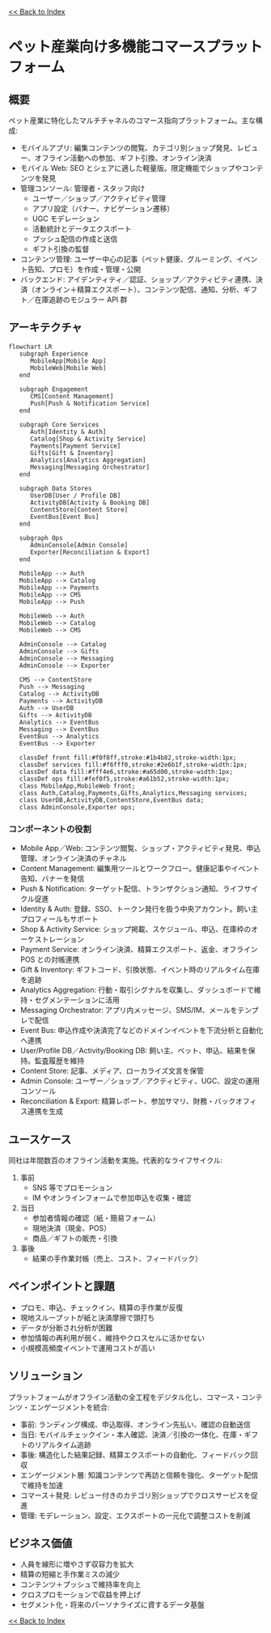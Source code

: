 [<< Back to Index](index-ja.html) 

# ペット産業向け多機能コマースプラットフォーム

## 概要
ペット産業に特化したマルチチャネルのコマース指向プラットフォーム。主な構成:
- モバイルアプリ: 編集コンテンツの閲覧、カテゴリ別ショップ発見、レビュー、オフライン活動への参加、ギフト引換、オンライン決済
- モバイル Web: SEO とシェアに適した軽量版。限定機能でショップやコンテンツを発見
- 管理コンソール: 管理者・スタッフ向け
  - ユーザー／ショップ／アクティビティ管理
  - アプリ設定（バナー、ナビゲーション遷移）
  - UGC モデレーション
  - 活動統計とデータエクスポート
  - プッシュ配信の作成と送信
  - ギフト引換の監督
- コンテンツ管理: ユーザー中心の記事（ペット健康、グルーミング、イベント告知、プロモ）を作成・管理・公開
- バックエンド: アイデンティティ／認証、ショップ／アクティビティ連携、決済（オンライン＋精算エクスポート）、コンテンツ配信、通知、分析、ギフト／在庫追跡のモジュラー API 群

## アーキテクチャ

```mermaid
flowchart LR
   subgraph Experience
      MobileApp[Mobile App]
      MobileWeb[Mobile Web]
   end

   subgraph Engagement
      CMS[Content Management]
      Push[Push & Notification Service]
   end

   subgraph Core Services
      Auth[Identity & Auth]
      Catalog[Shop & Activity Service]
      Payments[Payment Service]
      Gifts[Gift & Inventory]
      Analytics[Analytics Aggregation]
      Messaging[Messaging Orchestrator]
   end

   subgraph Data Stores
      UserDB[User / Profile DB]
      ActivityDB[Activity & Booking DB]
      ContentStore[Content Store]
      EventBus[Event Bus]
   end

   subgraph Ops
      AdminConsole[Admin Console]
      Exporter[Reconciliation & Export]
   end

   MobileApp --> Auth
   MobileApp --> Catalog
   MobileApp --> Payments
   MobileApp --> CMS
   MobileApp --> Push

   MobileWeb --> Auth
   MobileWeb --> Catalog
   MobileWeb --> CMS

   AdminConsole --> Catalog
   AdminConsole --> Gifts
   AdminConsole --> Messaging
   AdminConsole --> Exporter

   CMS --> ContentStore
   Push --> Messaging
   Catalog --> ActivityDB
   Payments --> ActivityDB
   Auth --> UserDB
   Gifts --> ActivityDB
   Analytics --> EventBus
   Messaging --> EventBus
   EventBus --> Analytics
   EventBus --> Exporter

   classDef front fill:#f0f8ff,stroke:#1b4b82,stroke-width:1px;
   classDef services fill:#f6fff0,stroke:#2e6b1f,stroke-width:1px;
   classDef data fill:#fff4e6,stroke:#a65d00,stroke-width:1px;
   classDef ops fill:#fef0f5,stroke:#a61b52,stroke-width:1px;
   class MobileApp,MobileWeb front;
   class Auth,Catalog,Payments,Gifts,Analytics,Messaging services;
   class UserDB,ActivityDB,ContentStore,EventBus data;
   class AdminConsole,Exporter ops;
```

### コンポーネントの役割
- Mobile App／Web: コンテンツ閲覧、ショップ・アクティビティ発見、申込管理、オンライン決済のチャネル
- Content Management: 編集用ツールとワークフロー。健康記事やイベント告知、バナーを発信
- Push & Notification: ターゲット配信、トランザクション通知、ライフサイクル促進
- Identity & Auth: 登録、SSO、トークン発行を扱う中央アカウント。飼い主プロフィールもサポート
- Shop & Activity Service: ショップ掲載、スケジュール、申込、在庫枠のオーケストレーション
- Payment Service: オンライン決済、精算エクスポート、返金、オフライン POS との対帳連携
- Gift & Inventory: ギフトコード、引換状態、イベント時のリアルタイム在庫を追跡
- Analytics Aggregation: 行動・取引シグナルを収集し、ダッシュボードで維持・セグメンテーションに活用
- Messaging Orchestrator: アプリ内メッセージ、SMS/IM、メールをテンプレで配信
- Event Bus: 申込作成や決済完了などのドメインイベントを下流分析と自動化へ連携
- User/Profile DB／Activity/Booking DB: 飼い主、ペット、申込、結果を保持。監査履歴を維持
- Content Store: 記事、メディア、ローカライズ文言を保管
- Admin Console: ユーザー／ショップ／アクティビティ、UGC、設定の運用コンソール
- Reconciliation & Export: 精算レポート、参加サマリ、財務・バックオフィス連携を生成

## ユースケース
同社は年間数百のオフライン活動を実施。代表的なライフサイクル:
1. 事前
   - SNS 等でプロモーション
   - IM やオンラインフォームで参加申込を収集・確認
2. 当日
   - 参加者情報の確認（紙・簡易フォーム）
   - 現地決済（現金、POS）
   - 商品／ギフトの販売・引換
3. 事後
   - 結果の手作業対帳（売上、コスト、フィードバック）

## ペインポイントと課題
- プロモ、申込、チェックイン、精算の手作業が反復
- 現地スループットが紙と決済摩擦で頭打ち
- データが分断され分析が困難
- 参加情報の再利用が弱く、維持やクロスセルに活かせない
- 小規模高頻度イベントで運用コストが高い

## ソリューション
プラットフォームがオフライン活動の全工程をデジタル化し、コマース・コンテンツ・エンゲージメントを統合:
- 事前: ランディング構成、申込取得、オンライン先払い、確認の自動送信
- 当日: モバイルチェックイン・本人確認、決済／引換の一体化、在庫・ギフトのリアルタイム追跡
- 事後: 構造化した結果記録、精算エクスポートの自動化、フィードバック回収
- エンゲージメント層: 知識コンテンツで再訪と信頼を強化、ターゲット配信で維持を加速
- コマース＋発見: レビュー付きのカテゴリ別ショップでクロスサービスを促進
- 管理: モデレーション、設定、エクスポートの一元化で調整コストを削減


## ビジネス価値
- 人員を線形に増やさず収容力を拡大
- 精算の短縮と手作業ミスの減少
- コンテンツ＋プッシュで維持率を向上
- クロスプロモーションで収益を押上げ
- セグメント化・将来のパーソナライズに資するデータ基盤

[<< Back to Index](index.html) 
